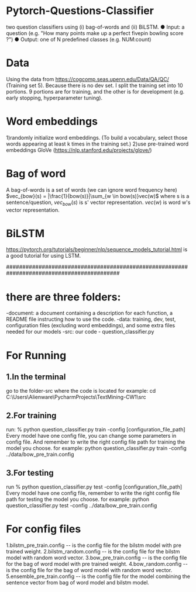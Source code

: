 # Pytorch-Questions-Classifier
two question classifiers using (i) bag-of-words and (ii) BiLSTM. ● Input: a question (e.g. "How many points make up a perfect fivepin bowling score ?") ● Output: one of N predefined classes (e.g. NUM:count)

Data
====
Using the data from https://cogcomp.seas.upenn.edu/Data/QA/QC/ (Training set 5). Because there is no dev set. I split the training set into 10 portions. 9 portions are for training, and the other is for development (e.g. early stopping, hyperparameter tuning).

Word embeddings
================
1)randomly initialize word embeddings. (To build a vocabulary, select those words appearing at least k times in the training set.)
2)use pre-trained word embeddings GloVe (https://nlp.stanford.edu/projects/glove/)

Bag of word
===========
A bag-of-words is a set of words (we can ignore word frequency here)
$vec_{bow}(s) = |\frac{1}{bow(s)}|\sum_{w \in bow(s)}vec(w)$
where s is a sentence/question, $vec_{bow}(s)$ is s' vector representation. $vec(w)$ is word w's vector representation.

BiLSTM
======
https://pytorch.org/tutorials/beginner/nlp/sequence_models_tutorial.html is a good tutorial for using LSTM.

###########################################################################################

there are three folders:
==================================================
-document: a document containing a description for each function, a README file instructing how to use the code.
-data: training, dev, test, configuration files (excluding word embeddings), and some extra files needed for our models
-src: our code - question_classifier.py

For Running 
===========
1.In the terminal
-----------------
go to the folder-src where the code is located 
for example: cd C:\Users\Alienware\PycharmProjects\TextMining-CW1\src

2.For training
--------------
run: % python question_classifier.py train -config [configuration_file_path]
Every model have one config file, you can change some parameters in config file. And remember to
write the right config file path for training the model you choose.
for example: python question_classifier.py train -config ../data/bow_pre_train.config

3.For testing
-------------
run % python question_classifier.py test -config [configuration_file_path]
Every model have one config file, remember to write the right config file path for testing the model you choose.
for example: python question_classifier.py test -config ../data/bow_pre_train.config

For config files
=================
1.bilstm_pre_train.config -- is the config file for the bilstm model with pre trained weight. 
2.bilstm_random.config -- is the config file for the bilstm model with random word vector.
3.bow_pre_train.config -- is the config file for the bag of word model with pre trained weight.
4.bow_random.config -- is the config file for the bag of word model with random word vector. 
5.ensemble_pre_train.config -- is the config file for the model combining the sentence vector from bag of word model and bilstm model.







